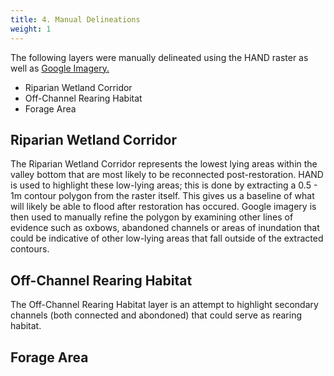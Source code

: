 ```yaml
---
title: 4. Manual Delineations 
weight: 1
---
```

The following layers were manually delineated using the HAND raster as well as <a href="https://earth.google.com/web/@10.7574218,34.78259653,621a,19577829d,35y,0h,0t,0r/data=Ci4SLBIgOGQ2YmFjYjU2ZDIzMTFlOThiNTM2YjMzNGRiYmRhYTAiCGxheWVyc18w"> Google Imagery.</a> 

- Riparian Wetland Corridor 
- Off-Channel Rearing Habitat
- Forage Area




## Riparian Wetland Corridor 

The Riparian Wetland Corridor represents the lowest lying areas within the valley bottom that are most likely to be reconnected post-restoration. HAND is used to highlight these low-lying areas; this is done by extracting a 0.5 - 1m contour polygon from the raster itself. This gives us a baseline of what will likely be able to flood after restoration has occured. Google imagery is then used to manually refine the polygon by examining other lines of evidence such as oxbows, abandoned channels or areas of inundation that could be indicative of other low-lying areas that fall outside of the extracted contours.   

## Off-Channel Rearing Habitat  

The Off-Channel Rearing Habitat layer is an attempt to highlight secondary channels (both connected and abondoned) that could serve as rearing habitat. 


## Forage Area


